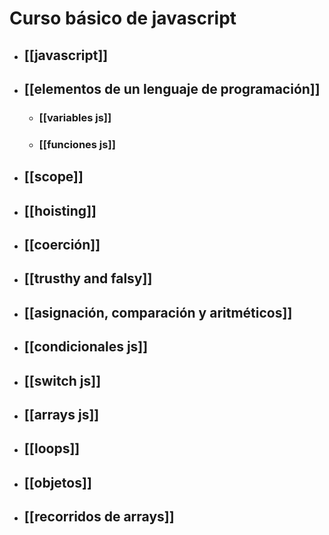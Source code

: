 # Curso básico de javascript

* ## [[javascript]]
* ## [[elementos de un lenguaje de programación]]
	* ### [[variables js]]
	* ### [[funciones js]]
* ## [[scope]]
* ## [[hoisting]]
* ## [[coerción]]
* ## [[trusthy and falsy]]
* ## [[asignación, comparación y aritméticos]]
* ## [[condicionales js]]
* ## [[switch js]]
* ## [[arrays js]]
* ## [[loops]]
* ## [[objetos]]
* ## [[recorridos de arrays]]